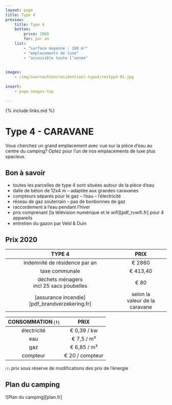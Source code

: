```yaml
---
layout: page
title: Type 4
preview: 
    title: Type 4
    button:
        price: 2860
        for: par an
    list:
        - "surface moyenne : 190 m²"
        - "emplacements de luxe"
        - "accessible toute l’année"
        
        
images:
    - /img/overnachten/residentieel-type4/restyp4-01.jpg
    
insert:
    - page-images-top
    
---
```


{% include links.md %}

# Type 4 - CARAVANE

Vous cherchez un grand emplacement avec vue sur la pièce d’eau au centre du camping? Optez pour l’un de nos emplacements de luxe plus spacieux.

## Bon à savoir

- toutes les parcelles de type 4 sont situées autour de la pièce d’eau
- dalle de béton de 12x4 m – adaptée aux grandes caravanes
- compteurs séparés pour le gaz – l’eau – l’électricité
- réseau de gaz souterrain – pas de bonbonnes de gaz
- raccordement à l’eau pendant l’hiver
- prix comprenant [la télévision numérique et le wifi][pdf_tvwifi.fr] pour 4 appareils
- entretien du gazon par Veld & Duin


## Prix 2020

TYPE 4                |PRIX           |
:--------------------:|:--------------:|
indemnité de résidence par an |€ 2860            
taxe communale                |€ 413,40
déchets ménagers<br>incl 25 sacs poubelles<br> | € 80   
[assurance incendie][pdf_brandverzekering.fr]     |selon la<br>valeur de la caravane

CONSOMMATION ⑴           |PRIX          |
:--------------------:|:-------------:|
électricité           | € 0,39 / kw        
eau                   | € 7,5 / m³
gaz                   | € 6,85 / m³       
compteur              | € 20 / compteur      

⑴ prix sous réserve de modifications des prix de l’énergie

## Plan du camping

![Plan du camping][plan.fr]

